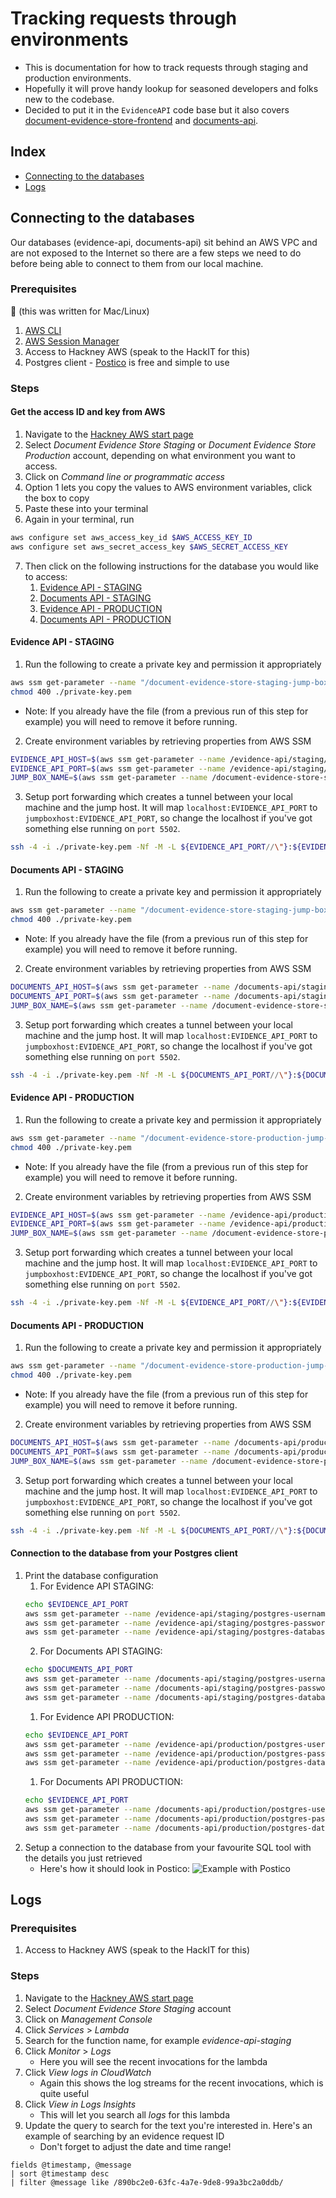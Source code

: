 # Tracking requests through environments

- This is documentation for how to track requests through staging and production environments.
- Hopefully it will prove handy lookup for seasoned developers and folks new to the codebase.
- Decided to put it in the `EvidenceAPI` code base but it also covers [document-evidence-store-frontend](https://github.com/LBHackney-IT/document-evidence-store-frontend) and [
   documents-api](https://github.com/LBHackney-IT/documents-api).

## Index
- [Connecting to the databases](#connecting-to-the-databases)
- [Logs](#logs)

## Connecting to the databases

Our databases (evidence-api, documents-api) sit behind an AWS VPC and are not exposed to the Internet so there are a few steps we need to do before being able to connect to them from our local machine.

### Prerequisites

🚨 (this was written for Mac/Linux)

1. [AWS CLI](https://docs.aws.amazon.com/cli/latest/userguide/cli-chap-welcome.html)
2. [AWS Session Manager](https://docs.aws.amazon.com/systems-manager/latest/userguide/session-manager-working-with-install-plugin.html#install-plugin-macos)
3. Access to Hackney AWS (speak to the HackIT for this)
4. Postgres client - [Postico](https://eggerapps.at/postico/) is free and simple to use

### Steps

#### Get the access ID and key from AWS

1. Navigate to the [Hackney AWS start page](https://hackney.awsapps.com/start#/)
2. Select _Document Evidence Store Staging_ or _Document Evidence Store Production_ account, depending on what environment you want to access.
3. Click on _Command line or programmatic access_
4. Option 1 lets you copy the values to AWS environment variables, click the box to copy
5. Paste these into your terminal
6. Again in your terminal, run
```sh
aws configure set aws_access_key_id $AWS_ACCESS_KEY_ID
aws configure set aws_secret_access_key $AWS_SECRET_ACCESS_KEY
```
7. Then click on the following instructions for the database you would like to access:
   1. [Evidence API - STAGING](#evidence-api---staging)
   2. [Documents API - STAGING](#documents-api---staging)
   3. [Evidence API - PRODUCTION](#evidence-api---production)
   4. [Documents API - PRODUCTION](#documents-api---production)

#### Evidence API - STAGING
1. Run the following to create a private key and permission it appropriately
```sh
aws ssm get-parameter --name "/document-evidence-store-staging-jump-box-pem-key	" --output text --query Parameter.Value > ./private-key.pem
chmod 400 ./private-key.pem
```
  * Note: If you already have the file (from a previous run of this step for example) you will need to remove it before running.

2. Create environment variables by retrieving properties from AWS SSM
```sh
EVIDENCE_API_HOST=$(aws ssm get-parameter --name /evidence-api/staging/postgres-hostname --query Parameter.Value)
EVIDENCE_API_PORT=$(aws ssm get-parameter --name /evidence-api/staging/postgres-port --query Parameter.Value)
JUMP_BOX_NAME=$(aws ssm get-parameter --name /document-evidence-store-staging-jump-box-instance-name --query Parameter.Value)
```
3. Setup port forwarding which creates a tunnel between your local machine and the jump host. It will map `localhost:EVIDENCE_API_PORT` to `jumpboxhost:EVIDENCE_API_PORT`, so change the localhost if you've got something else running on `port 5502`.
```sh
ssh -4 -i ./private-key.pem -Nf -M -L ${EVIDENCE_API_PORT//\"}:${EVIDENCE_API_HOST//\"}:${EVIDENCE_API_PORT//\"} -o "UserKnownHostsFile=/dev/null" -o "StrictHostKeyChecking=no" -o ProxyCommand="aws ssm start-session --target %h --document AWS-StartSSHSession --parameters portNumber=%p --region=eu-west-2" ec2-user@${JUMP_BOX_NAME//\"}
```
#### Documents API - STAGING
1. Run the following to create a private key and permission it appropriately
```sh
aws ssm get-parameter --name "/document-evidence-store-staging-jump-box-pem-key	" --output text --query Parameter.Value > ./private-key.pem
chmod 400 ./private-key.pem
```
* Note: If you already have the file (from a previous run of this step for example) you will need to remove it before running.

2. Create environment variables by retrieving properties from AWS SSM
```sh
DOCUMENTS_API_HOST=$(aws ssm get-parameter --name /documents-api/staging/postgres-hostname --query Parameter.Value)
DOCUMENTS_API_PORT=$(aws ssm get-parameter --name /documents-api/staging/postgres-port --query Parameter.Value)
JUMP_BOX_NAME=$(aws ssm get-parameter --name /document-evidence-store-staging-jump-box-instance-name --query Parameter.Value)
```
3. Setup port forwarding which creates a tunnel between your local machine and the jump host. It will map `localhost:EVIDENCE_API_PORT` to `jumpboxhost:EVIDENCE_API_PORT`, so change the localhost if you've got something else running on `port 5502`.
```sh
ssh -4 -i ./private-key.pem -Nf -M -L ${DOCUMENTS_API_PORT//\"}:${DOCUMENTS_API_HOST//\"}:${DOCUMENTS_API_PORT//\"} -o "UserKnownHostsFile=/dev/null" -o "StrictHostKeyChecking=no" -o ProxyCommand="aws ssm start-session --target %h --document AWS-StartSSHSession --parameters portNumber=%p --region=eu-west-2" ec2-user@${JUMP_BOX_NAME//\"}
```
#### Evidence API - PRODUCTION
1. Run the following to create a private key and permission it appropriately
```sh
aws ssm get-parameter --name "/document-evidence-store-production-jump-box-pem-key	" --output text --query Parameter.Value > ./private-key.pem
chmod 400 ./private-key.pem
```
* Note: If you already have the file (from a previous run of this step for example) you will need to remove it before running.

2. Create environment variables by retrieving properties from AWS SSM
```sh
EVIDENCE_API_HOST=$(aws ssm get-parameter --name /evidence-api/production/postgres-hostname --query Parameter.Value)
EVIDENCE_API_PORT=$(aws ssm get-parameter --name /evidence-api/production/postgres-port --query Parameter.Value)
JUMP_BOX_NAME=$(aws ssm get-parameter --name /document-evidence-store-production-jump-box-instance-name --query Parameter.Value)
```
3. Setup port forwarding which creates a tunnel between your local machine and the jump host. It will map `localhost:EVIDENCE_API_PORT` to `jumpboxhost:EVIDENCE_API_PORT`, so change the localhost if you've got something else running on `port 5502`.
```sh
ssh -4 -i ./private-key.pem -Nf -M -L ${EVIDENCE_API_PORT//\"}:${EVIDENCE_API_HOST//\"}:${EVIDENCE_API_PORT//\"} -o "UserKnownHostsFile=/dev/null" -o "StrictHostKeyChecking=no" -o ProxyCommand="aws ssm start-session --target %h --document AWS-StartSSHSession --parameters portNumber=%p --region=eu-west-2" ec2-user@${JUMP_BOX_NAME//\"}
```
#### Documents API - PRODUCTION
1. Run the following to create a private key and permission it appropriately
```sh
aws ssm get-parameter --name "/document-evidence-store-production-jump-box-pem-key	" --output text --query Parameter.Value > ./private-key.pem
chmod 400 ./private-key.pem
```
* Note: If you already have the file (from a previous run of this step for example) you will need to remove it before running.

2. Create environment variables by retrieving properties from AWS SSM
```sh
DOCUMENTS_API_HOST=$(aws ssm get-parameter --name /documents-api/production/postgres-hostname --query Parameter.Value)
DOCUMENTS_API_PORT=$(aws ssm get-parameter --name /documents-api/production/postgres-port --query Parameter.Value)
JUMP_BOX_NAME=$(aws ssm get-parameter --name /document-evidence-store-production-jump-box-instance-name --query Parameter.Value)
```
3. Setup port forwarding which creates a tunnel between your local machine and the jump host. It will map `localhost:EVIDENCE_API_PORT` to `jumpboxhost:EVIDENCE_API_PORT`, so change the localhost if you've got something else running on `port 5502`.
```sh
ssh -4 -i ./private-key.pem -Nf -M -L ${DOCUMENTS_API_PORT//\"}:${DOCUMENTS_API_HOST//\"}:${DOCUMENTS_API_PORT//\"} -o "UserKnownHostsFile=/dev/null" -o "StrictHostKeyChecking=no" -o ProxyCommand="aws ssm start-session --target %h --document AWS-StartSSHSession --parameters portNumber=%p --region=eu-west-2" ec2-user@${JUMP_BOX_NAME//\"}
```

#### Connection to the database from your Postgres client

1. Print the database configuration
   1. For Evidence API STAGING:
    ```sh
    echo $EVIDENCE_API_PORT
    aws ssm get-parameter --name /evidence-api/staging/postgres-username --query Parameter.Value
    aws ssm get-parameter --name /evidence-api/staging/postgres-password --query Parameter.Value --with-decryption
    aws ssm get-parameter --name /evidence-api/staging/postgres-database --query Parameter.Value
    ```
   2. For Documents API STAGING:
   ```sh
   echo $DOCUMENTS_API_PORT
   aws ssm get-parameter --name /documents-api/staging/postgres-username --query Parameter.Value
   aws ssm get-parameter --name /documents-api/staging/postgres-password --query Parameter.Value --with-decryption
   aws ssm get-parameter --name /documents-api/staging/postgres-database --query Parameter.Value
    ```
    1. For Evidence API PRODUCTION:
    ```sh
    echo $EVIDENCE_API_PORT
    aws ssm get-parameter --name /evidence-api/production/postgres-username --query Parameter.Value
    aws ssm get-parameter --name /evidence-api/production/postgres-password --query Parameter.Value --with-decryption
    aws ssm get-parameter --name /evidence-api/production/postgres-database --query Parameter.Value
    ```
    1. For Documents API PRODUCTION:
    ```sh
    echo $EVIDENCE_API_PORT
    aws ssm get-parameter --name /documents-api/production/postgres-username --query Parameter.Value
    aws ssm get-parameter --name /documents-api/production/postgres-password --query Parameter.Value --with-decryption
    aws ssm get-parameter --name /documents-api/production/postgres-database --query Parameter.Value
    ```
2. Setup a connection to the database from your favourite SQL tool with the details you just retrieved
    - Here's how it should look in Postico: ![Example with Postico](images/postico-evidence-api.png)

## Logs

### Prerequisites

1. Access to Hackney AWS (speak to the HackIT for this)

### Steps

1. Navigate to the [Hackney AWS start page](https://hackney.awsapps.com/start#/)
2. Select _Document Evidence Store Staging_ account
3. Click on _Management Console_
4. Click _Services_ > _Lambda_
5. Search for the function name, for example _evidence-api-staging_
6. Click _Monitor_ > _Logs_
    - Here you will see the recent invocations for the lambda
7. Click _View logs in CloudWatch_
   - Again this shows the log streams for the recent invocations, which is quite useful
8. Click _View in Logs Insights_
   - This will let you search all *logs* for this lambda
9. Update the query to search for the text you're interested in. Here's an example of searching by an evidence request ID
    - Don't forget to adjust the date and time range!
```
fields @timestamp, @message
| sort @timestamp desc
| filter @message like /890bc2e0-63fc-4a7e-9de8-99a3bc2a0ddb/
```
